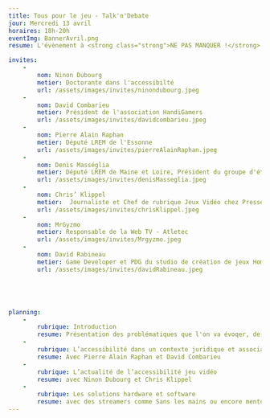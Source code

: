 ```yaml
---
title: Tous pour le jeu - Talk'n'Debate
jour: Mercredi 13 avril
horaires: 18h-20h
eventImg: BannerAvril.png
resume: L'évènement à <strong class="strong">NE PAS MANQUER !</strong> Nous répondrons davantage aux problèmes abordés lors du live précédent et ce en compagnie de <strong class="strong">grands acteurs de l'accessibilité </strong>dans les jeux vidéo. L'objectif est de toucher le plus de monde quant à <strong class="strong">l'inclusion </strong>des personnes en <strong class="strong">situation de handicap </strong>(plus précisément de handicap moteur) sur la scène des joueurs au même titre que n'importe quel autre <strong class="strong">gamer !</strong>

invites:
    -
        nom: Ninon Dubourg
        metier: Doctorante dans l'accessibilté
        url: /assets/images/invites/ninondubourg.jpeg
    -
        nom: David Combarieu
        metier: Président de l'association HandiGamers
        url: /assets/images/invites/davidcombarieu.jpeg
    -
        nom: Pierre Alain Raphan
        metier: Député LREM de l'Essonne
        url: /assets/images/invites/pierreAlainRaphan.jpeg
    -
        nom: Denis Masséglia
        metier: Député LREM de Maine et Loire, Président du groupe d'études sur les jeux vidéo et l'esport
        url: /assets/images/invites/denisMasseglia.jpeg
    -
        nom: Chris’ Klippel
        metier:  Journaliste et Chef de rubrique Jeux Vidéo chez PresseCitron/Président association NSTG
        url: /assets/images/invites/chrisKlippel.jpeg
    -
        nom: MrGyzmo
        metier: Responsable de la Web TV - Atletec
        url: /assets/images/invites/Mrgyzmo.jpeg
    -
        nom: David Rabineau
        metier: Game Developer et PDG du studio de création de jeux Homo Ludens
        url: /assets/images/invites/davidRabineau.jpeg





planning:
    -
        rubrique: Introduction
        resume: Présentation des problématiques que l'on va évoqer, de l'équipe et de nos invités.
    -
        rubrique: L’accessibilité dans un contexte juridique et associatif
        resume: Avec Pierre Alain Raphan et David Combarieu
    -
        rubrique: L’actualité de l’accessibilité jeu vidéo
        resume: avec Ninon Dubourg et Chris Klippel
    -
        rubrique: Les solutions hardware et software
        resume: avec des streamers comme Sans les mains ou encore menton Tv ainsi que des concepteurs
---
```

